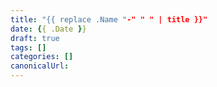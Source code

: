 ```yaml
---
title: "{{ replace .Name "-" " " | title }}"
date: {{ .Date }}
draft: true
tags: []
categories: []
canonicalUrl: 
---
```


